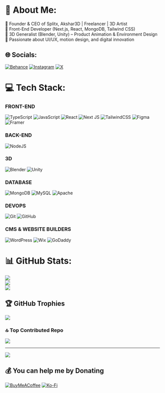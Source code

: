 # 💫 About Me:
🔹 Founder & CEO of Splitx, Akshar3D | Freelancer | 3D Artist<br>
🔹 Front-End Developer (Next.js, React, MongoDB, Tailwind CSS)<br>
🔹 3D Generalist (Blender, Unity) – Product Animation & Environment Design<br>
🔹 Passionate about UI/UX, motion design, and digital innovation

## 🌐 Socials:
[![Behance](https://img.shields.io/badge/Behance-1769ff?logo=behance&logoColor=white)](https://behance.net/aksharpatel24) 
[![Instagram](https://img.shields.io/badge/Instagram-%23E4405F.svg?logo=Instagram&logoColor=white)](https://instagram.com/akshar1n1) 
[![X](https://img.shields.io/badge/X-black.svg?logo=X&logoColor=white)](https://x.com/Akshar_patel_13) 

# 💻 Tech Stack:
### FRONT-END
![TypeScript](https://img.shields.io/badge/typescript-%23007ACC.svg?style=for-the-badge&logo=typescript&logoColor=white)
![JavaScript](https://img.shields.io/badge/javascript-%23323330.svg?style=for-the-badge&logo=javascript&logoColor=%23F7DF1E) 
![React](https://img.shields.io/badge/react-%2320232a.svg?style=for-the-badge&logo=react&logoColor=%2361DAFB)
![Next JS](https://img.shields.io/badge/Next-black?style=for-the-badge&logo=next.js&logoColor=white)
![TailwindCSS](https://img.shields.io/badge/tailwindcss-%2338B2AC.svg?style=for-the-badge&logo=tailwind-css&logoColor=white)
![Figma](https://img.shields.io/badge/figma-%23F24E1E.svg?style=for-the-badge&logo=figma&logoColor=white)
![Framer](https://img.shields.io/badge/Framer-black?style=for-the-badge&logo=framer&logoColor=blue)

### BACK-END
![NodeJS](https://img.shields.io/badge/node.js-6DA55F?style=for-the-badge&logo=node.js&logoColor=white)

### 3D
![Blender](https://img.shields.io/badge/blender-%23F5792A.svg?style=for-the-badge&logo=blender&logoColor=white)
![Unity](https://img.shields.io/badge/unity-%23000000.svg?style=for-the-badge&logo=unity&logoColor=white)

### DATABASE
![MongoDB](https://img.shields.io/badge/MongoDB-%234ea94b.svg?style=for-the-badge&logo=mongodb&logoColor=white)
![MySQL](https://img.shields.io/badge/mysql-4479A1.svg?style=for-the-badge&logo=mysql&logoColor=white)
![Apache](https://img.shields.io/badge/apache-%23D42029.svg?style=for-the-badge&logo=apache&logoColor=white)

### DEVOPS
![Git](https://img.shields.io/badge/git-%23F05033.svg?style=for-the-badge&logo=git&logoColor=white)
![GitHub](https://img.shields.io/badge/github-%23121011.svg?style=for-the-badge&logo=github&logoColor=white)

### CMS & WEBSITE BUILDERS
![WordPress](https://img.shields.io/badge/WordPress-%23117AC9.svg?style=for-the-badge&logo=WordPress&logoColor=white)
![Wix](https://img.shields.io/badge/Wix-000?style=for-the-badge&logo=wix&logoColor=white)
![GoDaddy](https://img.shields.io/badge/GoDaddy-1BDBDB?style=for-the-badge&logo=godaddy&logoColor=white)

# 📊 GitHub Stats:
![](https://github-readme-stats.vercel.app/api?username=AksharPatel&theme=transparent&hide_border=false&include_all_commits=false&count_private=false)<br/>
![](https://github-readme-streak-stats.herokuapp.com/?user=AksharPatel&theme=transparent&hide_border=false)<br/>
![](https://github-readme-stats.vercel.app/api/top-langs/?username=AksharPatel&theme=transparent&hide_border=false&include_all_commits=false&count_private=false&layout=compact)

## 🏆 GitHub Trophies
![](https://github-profile-trophy.vercel.app/?username=AksharPatel&theme=transparent&no-frame=true&no-bg=false&margin-w=4)

### 🔝 Top Contributed Repo
![](https://github-contributor-stats.vercel.app/api?username=AksharPatel&limit=5&theme=tokyonight&combine_all_yearly_contributions=true)

---
[![](https://visitcount.itsvg.in/api?id=AksharPatel&icon=2&color=0)](https://visitcount.itsvg.in)

## 💰 You can help me by Donating
[![BuyMeACoffee](https://img.shields.io/badge/Buy%20Me%20a%20Coffee-ffdd00?style=for-the-badge&logo=buy-me-a-coffee&logoColor=black)](https://buymeacoffee.com/_akshar.x) 
[![Ko-Fi](https://img.shields.io/badge/Ko--fi-F16061?style=for-the-badge&logo=ko-fi&logoColor=white)](https://ko-fi.com/aksharpatelx) 

<!-- Proudly created with GPRM ( https://gprm.itsvg.in ) -->
